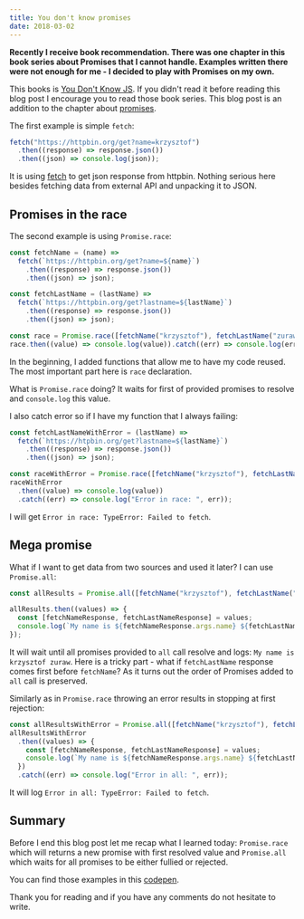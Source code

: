 ```yaml
---
title: You don't know promises
date: 2018-03-02
---
```


**Recently I receive book recommendation. There was one chapter in this book series about Promises
that I cannot handle. Examples written there were not enough for me - I decided to play with Promises on my own.**

This books is [You Don't Know JS](https://github.com/getify/You-Dont-Know-JS). If you didn't
read it before reading this blog post I encourage you to read those book series. This blog post
is an addition to the chapter about [promises](https://github.com/getify/You-Dont-Know-JS/blob/master/async%20%26%20performance/ch3.md).

The first example is simple `fetch`:

```js
fetch("https://httpbin.org/get?name=krzysztof")
  .then((response) => response.json())
  .then((json) => console.log(json));
```

It is using [fetch](https://developer.mozilla.org/en-US/docs/Web/API/Fetch_API) to get json response
from httpbin. Nothing serious here besides fetching data from external API and unpacking it to JSON.

## Promises in the race

The second example is using `Promise.race`:

```js
const fetchName = (name) =>
  fetch(`https://httpbin.org/get?name=${name}`)
    .then((response) => response.json())
    .then((json) => json);

const fetchLastName = (lastName) =>
  fetch(`https://httpbin.org/get?lastname=${lastName}`)
    .then((response) => response.json())
    .then((json) => json);

const race = Promise.race([fetchName("krzysztof"), fetchLastName("zuraw")]);
race.then((value) => console.log(value)).catch((err) => console.log(err));
```

In the beginning, I added functions that allow me to have my code reused. The most
important part here is `race` declaration.

What is `Promise.race` doing? It waits for first of provided promises to resolve and `console.log`
this value.

I also catch error so if I have my function that I always failing:

```js
const fetchLastNameWithError = (lastName) =>
  fetch(`https://htpbin.org/get?lastname=${lastName}`)
    .then((response) => response.json())
    .then((json) => json);

const raceWithError = Promise.race([fetchName("krzysztof"), fetchLastNameWithError("zuraw")]);
raceWithError
  .then((value) => console.log(value))
  .catch((err) => console.log("Error in race: ", err));
```

I will get `Error in race: TypeError: Failed to fetch`.

## Mega promise

What if I want to get data from two sources and used it later? I can use `Promise.all`:

```js
const allResults = Promise.all([fetchName("krzysztof"), fetchLastName("zuraw")]);

allResults.then((values) => {
  const [fetchNameResponse, fetchLastNameResponse] = values;
  console.log(`My name is ${fetchNameResponse.args.name} ${fetchLastNameResponse.args.lastname}`);
});
```

It will wait until all promises provided to `all` call resolve and logs: `My name is krzysztof zuraw`.
Here is a tricky part - what if `fetchLastName` response comes first before `fetchName`? As it turns
out the order of Promises added to `all` call is preserved.

Similarly as in `Promise.race` throwing an error results in stopping at first rejection:

```js
const allResultsWithError = Promise.all([fetchName("krzysztof"), fetchLastNameWithError("zuraw")]);
allResultsWithError
  .then((values) => {
    const [fetchNameResponse, fetchLastNameResponse] = values;
    console.log(`My name is ${fetchNameResponse.args.name} ${fetchLastNameResponse.args.lastname}`);
  })
  .catch((err) => console.log("Error in all: ", err));
```

It will log `Error in all: TypeError: Failed to fetch`.

## Summary

Before I end this blog post let me recap what I learned today: `Promise.race` which will returns a new
promise with first resolved value and `Promise.all` which waits for all promises to be either fullied
or rejected.

You can find those examples in this [codepen](https://codepen.io/krzysztofzuraw/pen/gvqJKR).

Thank you for reading and if you have any comments do not hesitate to write.
